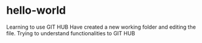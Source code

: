 # hello-world
Learning to use GIT HUB
Have created a new working folder and editing the file. Trying to understand functionalities to GIT HUB
